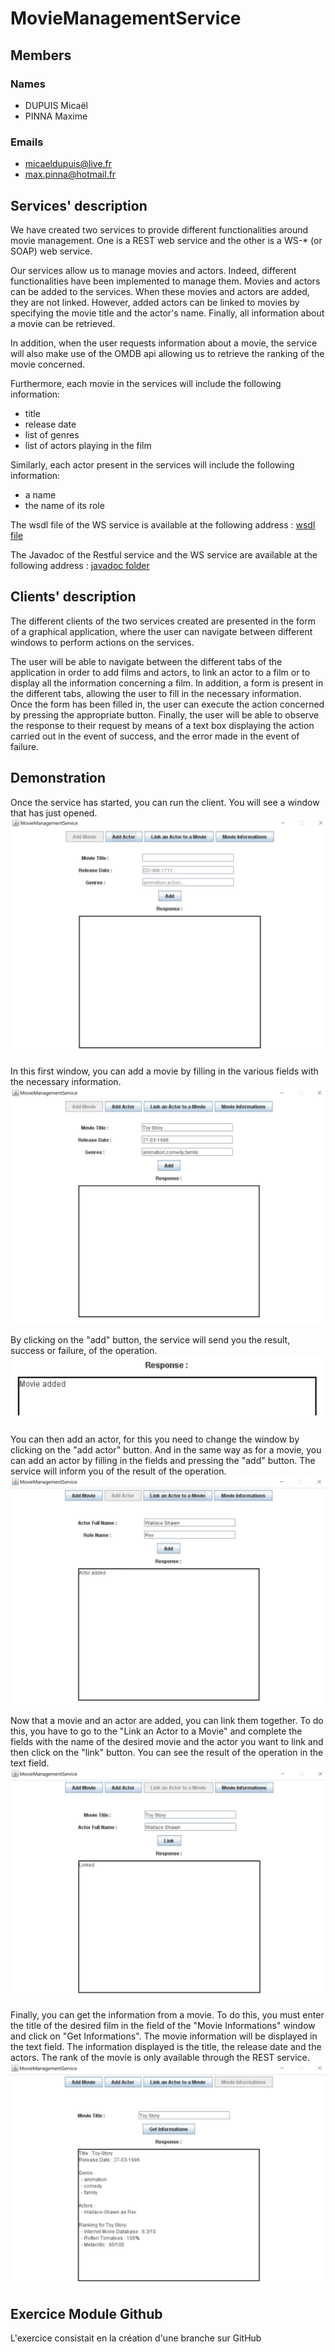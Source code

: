 # MovieManagementService

## Members
### Names
* DUPUIS Micaël
* PINNA Maxime

### Emails
* micaeldupuis@live.fr
* max.pinna@hotmail.fr

## Services' description
We have created two services to provide different functionalities around movie management. One is a REST web service and the other is a WS-* (or SOAP) web service.

Our services allow us to manage movies and actors. Indeed, different functionalities have been implemented to manage them. Movies and actors can be added to the services. When these movies and actors are added, they are not linked. However, added actors can be linked to movies by specifying the movie title and the actor's name. Finally, all information about a movie can be retrieved.

In addition, when the user requests information about a movie, the service will also make use of the OMDB api allowing us to retrieve the ranking of the movie concerned.

Furthermore, each movie in the services will include the following information:
* title
* release date
* list of genres
* list of actors playing in the film

Similarly, each actor present in the services will include the following information:
* a name
* the name of its role


The wsdl file of the WS service is available at the following address : [wsdl file](https://github.com/MrCookie78/MovieManagementService/blob/main/MovieManagementWS/movie.managementWS.web/WebContent/wsdl/moviemanagement.wsdl)

The Javadoc of the Restful service and the WS service are available at the following address : [javadoc folder](https://github.com/MrCookie78/MovieManagementService/tree/main/Javadoc)

## Clients' description
The different clients of the two services created are presented in the form of a graphical application, where the user can navigate between different windows to perform actions on the services.

The user will be able to navigate between the different tabs of the application in order to add films and actors, to link an actor to a film or to display all the information concerning a film. In addition, a form is present in the different tabs, allowing the user to fill in the necessary information. Once the form has been filled in, the user can execute the action concerned by pressing the appropriate button. Finally, the user will be able to observe the response to their request by means of a text box displaying the action carried out in the event of success, and the error made in the event of failure.

## Demonstration

Once the service has started, you can run the client. You will see a window that has just opened.
![add_movie_panel](https://github.com/MrCookie78/MovieManagementService/blob/main/demonstration_images/add_movie_panel.png)

In this first window, you can add a movie by filling in the various fields with the necessary information.
![add_movie_informations](https://github.com/MrCookie78/MovieManagementService/blob/main/demonstration_images/add_movie_informations.png)

By clicking on the "add" button, the service will send you the result, success or failure, of the operation.
![add_movie_response](https://github.com/MrCookie78/MovieManagementService/blob/main/demonstration_images/add_movie_response.png)

You can then add an actor, for this you need to change the window by clicking on the "add actor" button. And in the same way as for a movie, you can add an actor by filling in the fields and pressing the "add" button. The service will inform you of the result of the operation.
![add_actor](https://github.com/MrCookie78/MovieManagementService/blob/main/demonstration_images/add_actor.png)

Now that a movie and an actor are added, you can link them together. To do this, you have to go to the "Link an Actor to a Movie" and complete the fields with the name of the desired movie and the actor you want to link and then click on the "link" button. You can see the result of the operation in the text field.
![add_link](https://github.com/MrCookie78/MovieManagementService/blob/main/demonstration_images/add_link.png)

Finally, you can get the information from a movie. To do this, you must enter the title of the desired film in the field of the "Movie Informations" window and click on "Get Informations".
The movie information will be displayed in the text field. The information displayed is the title, the release date and the actors. The rank of the movie is only available through the REST service.
![add_informations](https://github.com/MrCookie78/MovieManagementService/blob/main/demonstration_images/add_informations.png)

## Exercice Module Github

L'exercice consistait en la création d'une branche sur GitHub